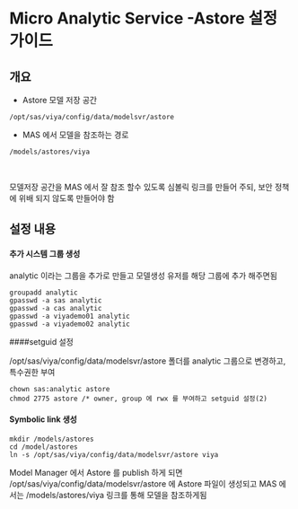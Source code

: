 # Micro Analytic Service -Astore 설정 가이드

## 개요

+ Astore 모델 저장 공간

~~~
/opt/sas/viya/config/data/modelsvr/astore
~~~

+ MAS 에서 모델을 참조하는 경로

~~~
/models/astores/viya
~~~

​      

모델저장 공간을 MAS 에서 잘 참조 할수 있도록 심볼릭 링크를 만들어 주되, 보안 정책에 위배 되지 않도록 만들어야 함



## 설정 내용

#### 추가 시스템 그룹 생성

analytic 이라는 그룹을 추가로 만들고 모델생성 유저를 해당 그룹에 추가 해주면됨

~~~
groupadd analytic
gpasswd -a sas analytic
gpasswd -a cas analytic
gpasswd -a viyademo01 analytic
gpasswd -a viyademo02 analytic
~~~



####setguid 설정

/opt/sas/viya/config/data/modelsvr/astore 폴더를 analytic 그룹으로 변경하고, 특수권한 부여

~~~
chown sas:analytic astore
chmod 2775 astore /* owner, group 에 rwx 를 부여하고 setguid 설정(2)
~~~



#### Symbolic link 생성

~~~
mkdir /models/astores
cd /model/astores
ln -s /opt/sas/viya/config/data/modelsvr/astore viya
~~~



Model Manager 에서 Astore 를 publish 하게 되면 /opt/sas/viya/config/data/modelsvr/astore 에 Astore 파일이 생성되고 MAS 에서는 /models/astores/viya 링크를 통해 모델을 참조하게됨

 

